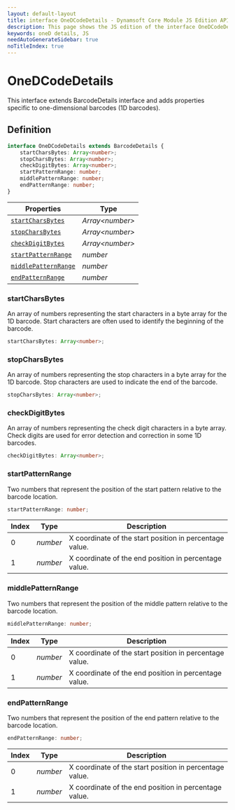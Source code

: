 ```yaml
---
layout: default-layout
title: interface OneDCodeDetails - Dynamsoft Core Module JS Edition API Reference
description: This page shows the JS edition of the interface OneDCodeDetails in Dynamsoft DBR Module.
keywords: oneD details, JS
needAutoGenerateSidebar: true
noTitleIndex: true
---
```


# OneDCodeDetails

This interface extends BarcodeDetails interface and adds properties specific to one-dimensional barcodes (1D barcodes).

## Definition

```typescript
interface OneDCodeDetails extends BarcodeDetails {
    startCharsBytes: Array<number>;
    stopCharsBytes: Array<number>;
    checkDigitBytes: Array<number>;
    startPatternRange: number;
    middlePatternRange: number;
    endPatternRange: number;
}
```

| Properties               | Type |
|----------------------|-------------|
| [`startCharsBytes`](#startcharsbytes) | *Array\<number>* |
| [`stopCharsBytes`](#stopcharsbytes) | *Array\<number>* |
| [`checkDigitBytes`](#checkdigitbytes) | *Array\<number>* |
| [`startPatternRange`](#startpatternrange) | *number* |
| [`middlePatternRange`](#middlepatternrange) | *number* |
| [`endPatternRange`](#endpatternrange) | *number* |

### startCharsBytes

An array of numbers representing the start characters in a byte array for the 1D barcode. Start characters are often used to identify the beginning of the barcode.

```typescript
startCharsBytes: Array<number>;
```

### stopCharsBytes

An array of numbers representing the stop characters in a byte array for the 1D barcode. Stop characters are used to indicate the end of the barcode.

```typescript
stopCharsBytes: Array<number>;
```

### checkDigitBytes

An array of numbers representing the check digit characters in a byte array. Check digits are used for error detection and correction in some 1D barcodes.

```typescript
checkDigitBytes: Array<number>;
```

### startPatternRange

Two numbers that represent the position of the start pattern relative to the barcode location.

```typescript
startPatternRange: number;
```

| Index | Type | Description |
|-------|------|-------------|
| 0     | *number* | X coordinate of the start position in percentage value. |
| 1     | *number* | X coordinate of the end position in percentage value. |

### middlePatternRange

Two numbers that represent the position of the middle pattern relative to the barcode location.

```typescript
middlePatternRange: number;
```

| Index | Type | Description |
|-------|------|-------------|
| 0     | *number* | X coordinate of the start position in percentage value. |
| 1     | *number* | X coordinate of the end position in percentage value. |

### endPatternRange

Two numbers that represent the position of the end pattern relative to the barcode location.

```typescript
endPatternRange: number;
```

| Index | Type | Description |
|-------|------|-------------|
| 0     | *number* | X coordinate of the start position in percentage value. |
| 1     | *number* | X coordinate of the end position in percentage value. |